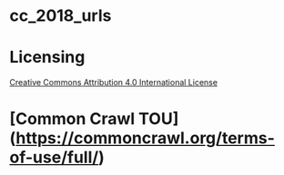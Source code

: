 # cc_2018_urls


# Licensing
[Creative Commons Attribution 4.0 International License](http://creativecommons.org/licenses/by/4.0/)


# [Common Crawl TOU] (https://commoncrawl.org/terms-of-use/full/)
